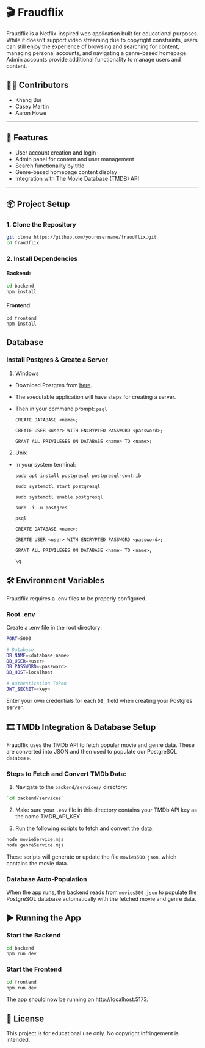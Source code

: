 # 🎬 Fraudflix

Fraudflix is a Netflix-inspired web application built for educational purposes. While it doesn’t support video streaming due to copyright constraints, users can still enjoy the experience of browsing and searching for content, managing personal accounts, and navigating a genre-based homepage. Admin accounts provide additional functionality to manage users and content.

## 🧑‍💻 Contributors
- Khang Bui  
- Casey Martin  
- Aaron Howe  

---

## 🚀 Features
- User account creation and login
- Admin panel for content and user management
- Search functionality by title
- Genre-based homepage content display
- Integration with The Movie Database (TMDB) API

---

## 📦 Project Setup

### 1. Clone the Repository

```bash
git clone https://github.com/yourusername/fraudflix.git
cd fraudflix
```
### 2. Install Dependencies
#### Backend:
```bash
cd backend
npm install
```
#### Frontend:
```
cd frontend
npm install
```

## Database
### Install Postgres & Create a Server
1. Windows
- Download Postgres from [here](https://www.postgresql.org/download/windows/).
- The executable application will have steps for creating a server.
- Then in your command prompt:
  `psql`
  
  `CREATE DATABASE <name>;`
  
  `CREATE USER <user> WITH ENCRYPTED PASSWORD <password>;`
  
  `GRANT ALL PRIVILEGES ON DATABASE <name> TO <name>;`
  
2. Unix
- In your system terminal:
  
  `sudo apt install postgresql postgresql-contrib`

  `sudo systemctl start postgresql`

  `sudo systemctl enable postgresql`

  `sudo -i -u postgres`

  `psql`

  `CREATE DATABASE <name>;`
  
  `CREATE USER <user> WITH ENCRYPTED PASSWORD <password>;`
  
  `GRANT ALL PRIVILEGES ON DATABASE <name> TO <name>;`

  `\q`

## 🛠️ Environment Variables
Fraudflix requires a .env files to be properly configured.

### Root .env
Create a .env file in the root directory:
``` bash
PORT=5000

# Database
DB_NAME=<database_name>
DB_USER=<user>
DB_PASSWORD=<password>
DB_HOST=localhost

# Authentication Token
JWT_SECRET=<key>

```
Enter your own credentials for each `DB_` field when creating your Postgres server.

## 🎞️ TMDb Integration & Database Setup

Fraudflix uses the TMDb API to fetch popular movie and genre data. These are converted into JSON and then used to populate our PostgreSQL database.

### Steps to Fetch and Convert TMDb Data:

1.  Navigate to the `backend/services/` directory:

```bash
`cd backend/services`
```

2.  Make sure your `.env` file in this directory contains your TMDb API key as the name TMDB_API_KEY.

3.  Run the following scripts to fetch and convert the data:

```bash
node movieService.mjs 
node genreService.mjs
```

These scripts will generate or update the file `movies500.json`, which contains the movie data.

### Database Auto-Population

When the app runs, the backend reads from `movies500.json` to populate the PostgreSQL database automatically with the fetched movie and genre data.

## ▶️ Running the App
### Start the Backend
```bash
cd backend
npm run dev
```
### Start the Frontend
```bash
cd frontend
npm run dev
```
The app should now be running on http://localhost:5173.

## 📝 License
This project is for educational use only. No copyright infringement is intended.




